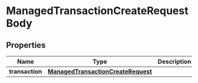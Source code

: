 

# ManagedTransactionCreateRequestBody


## Properties

Name | Type | Description | Notes
------------ | ------------- | ------------- | -------------
**transaction** | [**ManagedTransactionCreateRequest**](ManagedTransactionCreateRequest.md) |  |  [optional]



